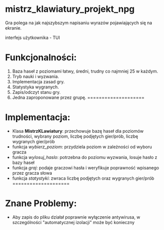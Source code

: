 # mistrz_klawiatury_projekt_npg
Gra polega na jak najszybszym napisaniu wyrazów pojawiających się na ekranie.

interfejs użytkownika - TUI

Funkcjonalności:
====================
1. Baza haseł z poziomami łatwy, średni, trudny co najmniej 25 w każdym.
2. Tryb nauki i wyzwania.
3. Implementacja zasad gry.
4. Statystyka wygranych.
5. Zapis/odczyt stanu gry.
6. Jedna zaproponowane przez grupę.
====================

Implementacja:
====================
- Klasa **MistrzKLawiatury**: przechowuje bazę haseł dla poziomów trudności, wybrany poziom, liczbę podjętych gier/prób, liczbę wygranych gier/prób
- funkcja _wybierz_poziom_: przydziela poziom w zależności od wyboru gracza
- funkcja _wylosuj_haslo_: potrzebna do poziomu wyzwania, losuje hasło z bazy haseł
- funkcja _graj_: podaje graczowi hasła i weryfikuje poprawność wpisanego przez gracza słowa
- funkcja _statystyki_: zwraca liczbę podjętych oraz wygranych gier/prób
====================

Znane Problemy:
====================
- Aby zapis do pliku działał poprawnie wyłączenie antywirusa, w szczególności "automatycznej izolacji" może być konieczny 
